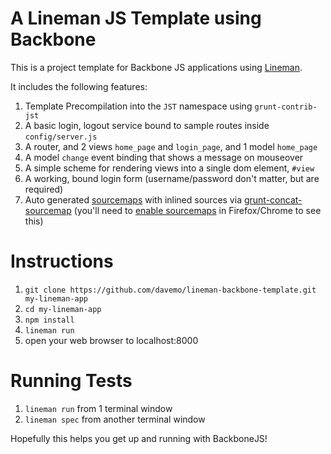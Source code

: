 # A Lineman JS Template using Backbone

This is a project template for Backbone JS applications using [Lineman](http://www.linemanjs.com).

It includes the following features:

1. Template Precompilation into the `JST` namespace using `grunt-contrib-jst`
2. A basic login, logout service bound to sample routes inside `config/server.js`
3. A router, and 2 views `home_page` and `login_page`, and 1 model `home_page`
4. A model `change` event binding that shows a message on mouseover
5. A simple scheme for rendering views into a single dom element, `#view`
6. A working, bound login form (username/password don't matter, but are required)
7. Auto generated [sourcemaps](http://www.html5rocks.com/en/tutorials/developertools/sourcemaps/) with inlined sources via [grunt-concat-sourcemap](https://github.com/kozy4324/grunt-concat-sourcemap) (you'll need to [enable sourcemaps](http://cl.ly/image/1d0X2z2u1E3b) in Firefox/Chrome to see this)

# Instructions

1. `git clone https://github.com/davemo/lineman-backbone-template.git my-lineman-app`
2. `cd my-lineman-app`
3. `npm install`
4. `lineman run`
5. open your web browser to localhost:8000

# Running Tests

1. `lineman run` from 1 terminal window
2. `lineman spec` from another terminal window

Hopefully this helps you get up and running with BackboneJS!
